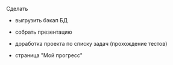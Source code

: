 Сделать

- выгрузить бэкап БД
- собрать презентацию

- доработка проекта по списку задач (прохождение тестов)
- страница "Мой прогресс"
